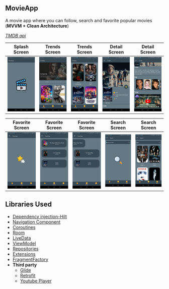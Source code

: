 ## MovieApp

A movie app where you can follow, search and favorite popular movies (**MVVM + Clean Architecture**)

*[TMDB api](https://developers.themoviedb.org/3/getting-started/introduction)*

| Splash Screen  | Trends Screen | Trends Screen	| Detail Screen  | Detail Screen |
| ------------- | ------------- | ------------- | ------------- | ------------- |
| ![](https://github.com/tugrulkara/MovieApp/blob/64b6b3fb44eaaacbaf499536d95a50cbe8e6bfef/MovieAppScreen/splash%20screen.jpg)  | ![](https://github.com/tugrulkara/MovieApp/blob/64b6b3fb44eaaacbaf499536d95a50cbe8e6bfef/MovieAppScreen/Trends%20Screen1.jpg)  | ![](https://github.com/tugrulkara/MovieApp/blob/64b6b3fb44eaaacbaf499536d95a50cbe8e6bfef/MovieAppScreen/Trends%20Screen.jpg)  | ![](https://github.com/tugrulkara/MovieApp/blob/64b6b3fb44eaaacbaf499536d95a50cbe8e6bfef/MovieAppScreen/detail%20screen.jpg)  | ![](https://github.com/tugrulkara/MovieApp/blob/64b6b3fb44eaaacbaf499536d95a50cbe8e6bfef/MovieAppScreen/detail%20screen1.jpg)  |

| Favorite Screen  | Favorite Screen | Favorite Screen	| Search Screen  | Search Screen |
| ------------- | ------------- | ------------- | ------------- | ------------- |
| ![](https://github.com/tugrulkara/MovieApp/blob/64b6b3fb44eaaacbaf499536d95a50cbe8e6bfef/MovieAppScreen/favorite%20screen.jpg)  | ![](https://github.com/tugrulkara/MovieApp/blob/64b6b3fb44eaaacbaf499536d95a50cbe8e6bfef/MovieAppScreen/favorite%20screen1.jpg)  | ![](https://github.com/tugrulkara/MovieApp/blob/64b6b3fb44eaaacbaf499536d95a50cbe8e6bfef/MovieAppScreen/favorite%20screen2.jpg)  | ![](https://github.com/tugrulkara/MovieApp/blob/64b6b3fb44eaaacbaf499536d95a50cbe8e6bfef/MovieAppScreen/search%20screen.jpg)  | ![](https://github.com/tugrulkara/MovieApp/blob/64b6b3fb44eaaacbaf499536d95a50cbe8e6bfef/MovieAppScreen/search%20screen1.jpg)  |


## Libraries Used

* [Dependency injection-Hilt](https://developer.android.com/training/dependency-injection/hilt-android)
* [Navigation Component](https://developer.android.com/guide/navigation/navigation-getting-started)
* [Coroutines](https://developer.android.com/kotlin/coroutines?hl=tr)
* [Room](https://developer.android.com/training/data-storage/room)
* [LiveData](https://developer.android.com/topic/libraries/architecture/livedata)
* [ViewModel](https://developer.android.com/topic/libraries/architecture/viewmodel#implement)
* [Repositories](https://developer.android.com/topic/architecture#data-layer)
* [Extensions](https://developer.android.com/kotlin/ktx)
* [FragmentFactory](https://developer.android.com/reference/androidx/fragment/app/FragmentFactory)
* **Third party**
  * [Glide](https://github.com/bumptech/glide)
  * [Retrofit](https://square.github.io/retrofit/)
  * [Youtube Player](https://github.com/PierfrancescoSoffritti/android-youtube-player)

